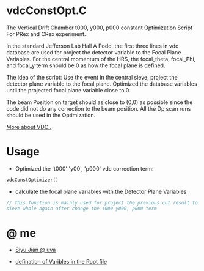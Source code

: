 # vdcConstOpt.C
The Vertical Drift Chamber t000, y000, p000 constant Optimization Script For PRex and CRex experiment. 

In the standard Jefferson Lab Hall A Podd, the first three lines in vdc database are used for project the detector 
variable to the Focal Plane Variables. For the central momentum of the HRS, the focal_theta, focal_Phi, and focal_y 
term should be 0 as how the focal plane is defined. 

The idea of the script: Use the event in the central sieve, project the detector plane variable to the focal plane. 
Optimized the database variables until the projected focal plane variable close to 0. 

The beam Position on target should as close to (0,0) as possible since the code did not do any correction to the 
beam position. All the Dp scan runs should be used in the Optimization. 

[More about VDC..](https://hallaweb.jlab.org/publications/Technotes/files/2002/02-012.pdf)


# Usage
- Optimized the 't000' 'y00', 'p000' vdc correction term:

```c++
vdcConstOptimizer()
```

- calculate the focal plane variables with the Detector Plane Variables
```c++
// This function is mainly used for project the previous cut result to the focal plane variable to avoid cut \
sieve whole again after change the t000 y000, p000 term


```


# @ me
- [Siyu Jian @ uva](mailto:sj9va@virginia.edu)

- [defination of Varibles in the Root file]()
